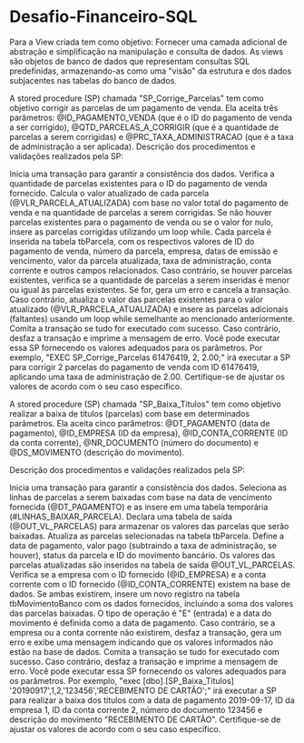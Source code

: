 # Desafio-Financeiro-SQL

Para a View criada tem como objetivo:
Fornecer uma camada adicional de abstração e simplificação na manipulação e consulta de dados. As views são objetos de banco de dados que representam consultas SQL predefinidas, armazenando-as como uma "visão" da estrutura e dos dados subjacentes nas tabelas do banco de dados.

A stored procedure (SP) chamada "SP_Corrige_Parcelas" tem como objetivo corrigir as parcelas de um pagamento de venda. Ela aceita três parâmetros: @ID_PAGAMENTO_VENDA (que é o ID do pagamento de venda a ser corrigido), @QTD_PARCELAS_A_CORRIGIR (que é a quantidade de parcelas a serem corrigidas) e @PRC_TAXA_ADMINISTRACAO (que é a taxa de administração a ser aplicada).
Descrição dos procedimentos e validações realizados pela SP:

Inicia uma transação para garantir a consistência dos dados.
Verifica a quantidade de parcelas existentes para o ID do pagamento de venda fornecido.
Calcula o valor atualizado de cada parcela (@VLR_PARCELA_ATUALIZADA) com base no valor total do pagamento de venda e na quantidade de parcelas a serem corrigidas.
Se não houver parcelas existentes para o pagamento de venda ou se o valor for nulo, insere as parcelas corrigidas utilizando um loop while. Cada parcela é inserida na tabela tbParcela, com os respectivos valores de ID do pagamento de venda, número da parcela, empresa, datas de emissão e vencimento, valor da parcela atualizada, taxa de administração, conta corrente e outros campos relacionados.
Caso contrário, se houver parcelas existentes, verifica se a quantidade de parcelas a serem inseridas é menor ou igual às parcelas existentes. Se for, gera um erro e cancela a transação.
Caso contrário, atualiza o valor das parcelas existentes para o valor atualizado (@VLR_PARCELA_ATUALIZADA) e insere as parcelas adicionais (faltantes) usando um loop while semelhante ao mencionado anteriormente.
Comita a transação se tudo for executado com sucesso. Caso contrário, desfaz a transação e imprime a mensagem de erro.
Você pode executar essa SP fornecendo os valores adequados para os parâmetros. Por exemplo, "EXEC SP_Corrige_Parcelas 61476419, 2, 2.00;" irá executar a SP para corrigir 2 parcelas do pagamento de venda com ID 61476419, aplicando uma taxa de administração de 2.00. Certifique-se de ajustar os valores de acordo com o seu caso específico.

A stored procedure (SP) chamada "SP_Baixa_Titulos" tem como objetivo realizar a baixa de títulos (parcelas) com base em determinados parâmetros. Ela aceita cinco parâmetros: @DT_PAGAMENTO (data de pagamento), @ID_EMPRESA (ID da empresa), @ID_CONTA_CORRENTE (ID da conta corrente), @NR_DOCUMENTO (número do documento) e @DS_MOVIMENTO (descrição do movimento).

Descrição dos procedimentos e validações realizados pela SP:

Inicia uma transação para garantir a consistência dos dados.
Seleciona as linhas de parcelas a serem baixadas com base na data de vencimento fornecida (@DT_PAGAMENTO) e as insere em uma tabela temporária (#LINHAS_BAIXAR_PARCELA).
Declara uma tabela de saída (@OUT_VL_PARCELAS) para armazenar os valores das parcelas que serão baixadas.
Atualiza as parcelas selecionadas na tabela tbParcela. Define a data de pagamento, valor pago (subtraindo a taxa de administração, se houver), status da parcela e ID do movimento bancário. Os valores das parcelas atualizadas são inseridos na tabela de saída @OUT_VL_PARCELAS.
Verifica se a empresa com o ID fornecido (@ID_EMPRESA) e a conta corrente com o ID fornecido (@ID_CONTA_CORRENTE) existem na base de dados. Se ambas existirem, insere um novo registro na tabela tbMovimentoBanco com os dados fornecidos, incluindo a soma dos valores das parcelas baixadas. O tipo de operação é "E" (entrada) e a data do movimento é definida como a data de pagamento.
Caso contrário, se a empresa ou a conta corrente não existirem, desfaz a transação, gera um erro e exibe uma mensagem indicando que os valores informados não estão na base de dados.
Comita a transação se tudo for executado com sucesso. Caso contrário, desfaz a transação e imprime a mensagem de erro.
Você pode executar essa SP fornecendo os valores adequados para os parâmetros. Por exemplo, "exec [dbo].[SP_Baixa_Titulos] '20190917',1,2,'123456','RECEBIMENTO DE CARTÃO';" irá executar a SP para realizar a baixa dos títulos com a data de pagamento 2019-09-17, ID da empresa 1, ID da conta corrente 2, número do documento 123456 e descrição do movimento "RECEBIMENTO DE CARTÃO". Certifique-se de ajustar os valores de acordo com o seu caso específico.

